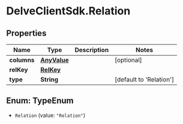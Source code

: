 # DelveClientSdk.Relation

## Properties

Name | Type | Description | Notes
------------ | ------------- | ------------- | -------------
**columns** | [**AnyValue**](AnyValue.md) |  | [optional] 
**relKey** | [**RelKey**](RelKey.md) |  | 
**type** | **String** |  | [default to &#39;Relation&#39;]



## Enum: TypeEnum


* `Relation` (value: `"Relation"`)




